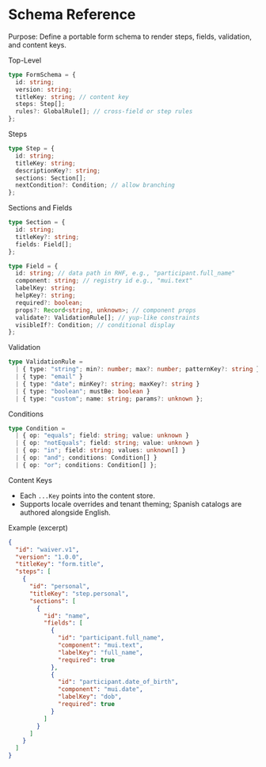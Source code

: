 # Schema Reference

Purpose: Define a portable form schema to render steps, fields, validation, and content keys.

Top-Level

```ts
type FormSchema = {
  id: string;
  version: string;
  titleKey: string; // content key
  steps: Step[];
  rules?: GlobalRule[]; // cross-field or step rules
};
```

Steps

```ts
type Step = {
  id: string;
  titleKey: string;
  descriptionKey?: string;
  sections: Section[];
  nextCondition?: Condition; // allow branching
};
```

Sections and Fields

```ts
type Section = {
  id: string;
  titleKey?: string;
  fields: Field[];
};

type Field = {
  id: string; // data path in RHF, e.g., "participant.full_name"
  component: string; // registry id e.g., "mui.text"
  labelKey: string;
  helpKey?: string;
  required?: boolean;
  props?: Record<string, unknown>; // component props
  validate?: ValidationRule[]; // yup-like constraints
  visibleIf?: Condition; // conditional display
};
```

Validation

```ts
type ValidationRule =
  | { type: "string"; min?: number; max?: number; patternKey?: string }
  | { type: "email" }
  | { type: "date"; minKey?: string; maxKey?: string }
  | { type: "boolean"; mustBe: boolean }
  | { type: "custom"; name: string; params?: unknown };
```

Conditions

```ts
type Condition =
  | { op: "equals"; field: string; value: unknown }
  | { op: "notEquals"; field: string; value: unknown }
  | { op: "in"; field: string; values: unknown[] }
  | { op: "and"; conditions: Condition[] }
  | { op: "or"; conditions: Condition[] };
```

Content Keys

- Each `...Key` points into the content store.
- Supports locale overrides and tenant theming; Spanish catalogs are authored alongside English.

Example (excerpt)

```json
{
  "id": "waiver.v1",
  "version": "1.0.0",
  "titleKey": "form.title",
  "steps": [
    {
      "id": "personal",
      "titleKey": "step.personal",
      "sections": [
        {
          "id": "name",
          "fields": [
            {
              "id": "participant.full_name",
              "component": "mui.text",
              "labelKey": "full_name",
              "required": true
            },
            {
              "id": "participant.date_of_birth",
              "component": "mui.date",
              "labelKey": "dob",
              "required": true
            }
          ]
        }
      ]
    }
  ]
}
```
